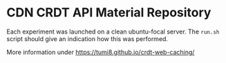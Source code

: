 # CDN CRDT API Material Repository

Each experiment was launched on a clean ubuntu-focal server. The `run.sh` script should give an indication how this was performed.

More information under https://tumi8.github.io/crdt-web-caching/

